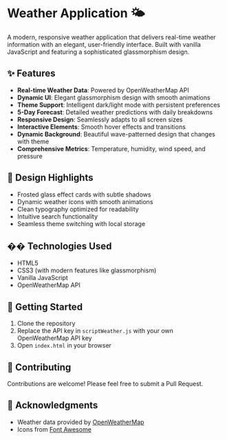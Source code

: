 # Weather Application 🌤️

A modern, responsive weather application that delivers real-time weather information with an elegant, user-friendly interface. Built with vanilla JavaScript and featuring a sophisticated glassmorphism design.

## ✨ Features

- **Real-time Weather Data**: Powered by OpenWeatherMap API
- **Dynamic UI**: Elegant glassmorphism design with smooth animations
- **Theme Support**: Intelligent dark/light mode with persistent preferences
- **5-Day Forecast**: Detailed weather predictions with daily breakdowns
- **Responsive Design**: Seamlessly adapts to all screen sizes
- **Interactive Elements**: Smooth hover effects and transitions
- **Dynamic Background**: Beautiful wave-patterned design that changes with theme
- **Comprehensive Metrics**: Temperature, humidity, wind speed, and pressure

## 🎨 Design Highlights

- Frosted glass effect cards with subtle shadows
- Dynamic weather icons with smooth animations
- Clean typography optimized for readability
- Intuitive search functionality
- Seamless theme switching with local storage

## ��️ Technologies Used

- HTML5
- CSS3 (with modern features like glassmorphism)
- Vanilla JavaScript
- OpenWeatherMap API

## 🚀 Getting Started

1. Clone the repository
2. Replace the API key in `scriptWeather.js` with your own OpenWeatherMap API key
3. Open `index.html` in your browser

## 🤝 Contributing

Contributions are welcome! Please feel free to submit a Pull Request.

## 🙏 Acknowledgments

- Weather data provided by [OpenWeatherMap](https://openweathermap.org/)
- Icons from [Font Awesome](https://fontawesome.com/)

